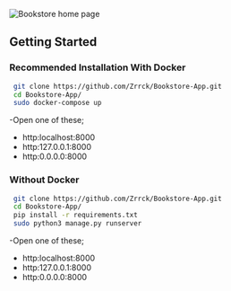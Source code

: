 
![Bookstore home page](https://github.com/Zrrck/Bookstore-App/blob/main/Bookstore.png)

## Getting Started


 ### Recommended Installation With Docker
```bash
 git clone https://github.com/Zrrck/Bookstore-App.git
 cd Bookstore-App/
 sudo docker-compose up
 ```

 -Open one of these;
 - http:localhost:8000
 - http:127.0.0.1:8000
 - http:0.0.0.0:8000

### Without Docker

```bash
 git clone https://github.com/Zrrck/Bookstore-App.git
 cd Bookstore-App/
 pip install -r requirements.txt
 sudo python3 manage.py runserver
 ```
 -Open one of these;
 - http:localhost:8000
 - http:127.0.0.1:8000
 - http:0.0.0.0:8000
